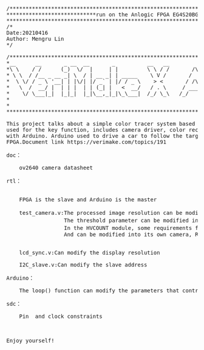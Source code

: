 <pre>
/*******************************************************************************************
****************************run on the Anlogic FPGA EG4S20BG256*****************************
*******************************************************************************************/
/*
Date:20210416
Author: Mengru Lin
*/

/*******************************************************************************************
*__      __       _ __  __       _          __   __                   _             _      *
*\ \    / /      (_)  \/  |     | |         \ \ / /       /\         | |           (_)     *
* \ \  / /__ _ __ _| \  / | __ _| | _____    \ V /       /  \   _ __ | | ___   __ _ _  ___ *
*  \ \/ / _ \ '__| | |\/| |/ _` | |/ / _ \    > <       / /\ \ | '_ \| |/ _ \ / _` | |/ __|*
*   \  /  __/ |  | | |  | | (_| |   <  __/   / . \     / ____ \| | | | | (_) | (_| | | (__ *
*    \/ \___|_|  |_|_|  |_|\__,_|_|\_\___|  /_/ \_\   /_/    \_\_| |_|_|\___/ \__, |_|\___|*
*                                                                              __/ |       *
*                                                                             |___/        *
*******************************************************************************************/

This project talks about a simple color tracer system based on Anlogic FPGA. FPGA has to be 
used for the key function, includes camera driver, color recognition, VGA driver, and communicating 
with Arduino. Arduino used to drive a car to follow the target color based on recognition result from 
FPGA.Document link https://verimake.com/topics/191

doc：

    ov2640 camera datasheet
    
rtl：


    FPGA is the slave and Arduino is the master

    test_camera.v:The processed image resolution can be modified in the lcd_sync module（IMG_W、IMG_H）;
                  The threshold parameter can be modified in the threshold_binary module（Y_TH、Y_TL、CB_TH、CB_TL、CR_TH、CR_TL）;
                  In the HVCOUNT module, some requirements for framing the target object can be modified（cnt_x0 、cnt_x1 、cnt_y0 、cnt_y1 、pixel）;
                  And can be modified into its own camera, RAM, PLL and data transmitted to the master
                 
   
    lcd_sync.v:Can modify the display resolution
    
    I2C_slave.v:Can modify the slave address

Arduino：
    
    The loop() function can modify the parameters that control the movement of the car

sdc：

    Pin  and clock constraints



Enjoy yourself!
</pre>